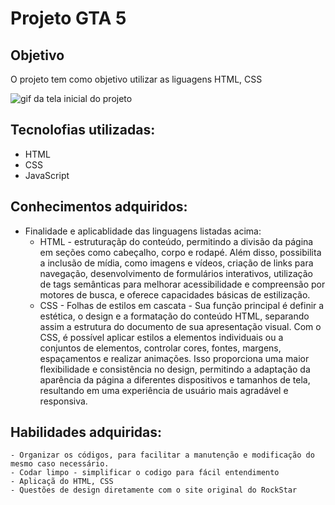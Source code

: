 # Projeto  GTA 5

## Objetivo
O projeto tem como objetivo utilizar as liguagens HTML, CSS 

<img src="../src/images/Screenshot_1.png" alt="gif da tela inicial do projeto">

## Tecnolofias utilizadas:
- HTML
- CSS
- JavaScript

## Conhecimentos adquiridos:
- Finalidade e aplicablidade das linguagens listadas acima:
    - HTML - estruturaçãp do conteúdo, permitindo a divisão da página em seções como cabeçalho, corpo e rodapé. Além disso, possibilita a inclusão de mídia, como imagens e vídeos, criação de links para navegação, desenvolvimento de formulários interativos, utilização de tags semânticas para melhorar acessibilidade e compreensão por motores de busca, e oferece capacidades básicas de estilização.
    - CSS - Folhas de estilos em cascata - Sua função principal é definir a estética, o design e a formatação do conteúdo HTML, separando assim a estrutura do documento de sua apresentação visual. Com o CSS, é possível aplicar estilos a elementos individuais ou a conjuntos de elementos, controlar cores, fontes, margens, espaçamentos e realizar animações. Isso proporciona uma maior flexibilidade e consistência no design, permitindo a adaptação da aparência da página a diferentes dispositivos e tamanhos de tela, resultando em uma experiência de usuário mais agradável e responsiva.

## Habilidades adquiridas:
    - Organizar os códigos, para facilitar a manutenção e modificação do mesmo caso necessário.
    - Codar limpo - simplificar o codigo para fácil entendimento 
    - Aplicaçã do HTML, CSS
    - Questões de design diretamente com o site original do RockStar 
    


